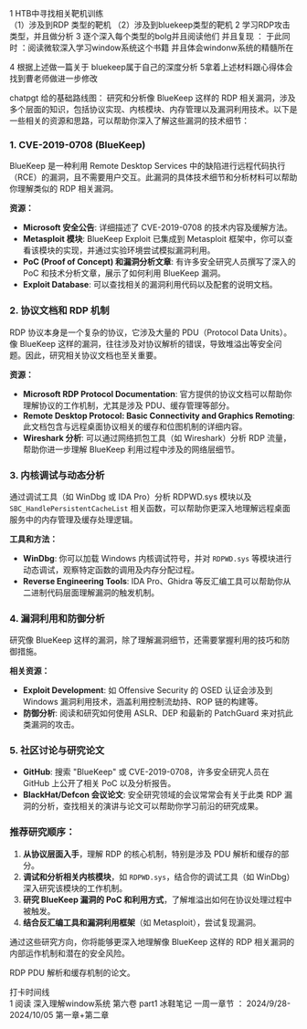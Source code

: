 1 HTB中寻找相关靶机训练  
（1）涉及到RDP 类型的靶机 
（2）涉及到bluekeep类型的靶机 
2 学习RDP攻击类型，并且做分析 
3 逐个深入每个类型的bolg并且阅读他们 
并且复现 ：
于此同时 ：阅读微软深入学习window系统这个书籍 并且体会windonw系统的精髓所在 

4 根据上述做一篇关于 bluekeep属于自己的深度分析
5拿着上述材料跟心得体会找到曹老师做进一步修改 


chatpgt 给的基础路线图：
研究和分析像 BlueKeep 这样的 RDP 相关漏洞，涉及多个层面的知识，包括协议实现、内核模块、内存管理以及漏洞利用技术。以下是一些相关的资源和思路，可以帮助你深入了解这些漏洞的技术细节：

### 1. **CVE-2019-0708 (BlueKeep)**

BlueKeep 是一种利用 Remote Desktop Services 中的缺陷进行远程代码执行（RCE）的漏洞，且不需要用户交互。此漏洞的具体技术细节和分析材料可以帮助你理解类似的 RDP 相关漏洞。

**资源：**

- **Microsoft 安全公告**: 详细描述了 CVE-2019-0708 的技术内容及缓解方法。
- **Metasploit 模块**: BlueKeep Exploit 已集成到 Metasploit 框架中，你可以查看该模块的实现，并通过实验环境尝试模拟漏洞利用。
- **PoC (Proof of Concept) 和漏洞分析文章**: 有许多安全研究人员撰写了深入的 PoC 和技术分析文章，展示了如何利用 BlueKeep 漏洞。
- **Exploit Database**: 可以查找相关的漏洞利用代码以及配套的说明文档。

### 2. **协议文档和 RDP 机制**

RDP 协议本身是一个复杂的协议，它涉及大量的 PDU（Protocol Data Units）。像 BlueKeep 这样的漏洞，往往涉及对协议解析的错误，导致堆溢出等安全问题。因此，研究相关协议文档也至关重要。

**资源：**

- **Microsoft RDP Protocol Documentation**: 官方提供的协议文档可以帮助你理解协议的工作机制，尤其是涉及 PDU、缓存管理等部分。
- **Remote Desktop Protocol: Basic Connectivity and Graphics Remoting**: 此文档包含与远程桌面协议相关的缓存和位图机制的详细内容。
- **Wireshark 分析**: 可以通过网络抓包工具（如 Wireshark）分析 RDP 流量，帮助你进一步理解 BlueKeep 利用过程中涉及的网络层细节。

### 3. **内核调试与动态分析**

通过调试工具（如 WinDbg 或 IDA Pro）分析 RDPWD.sys 模块以及 `SBC_HandlePersistentCacheList` 相关函数，可以帮助你更深入地理解远程桌面服务中的内存管理及缓存处理逻辑。

**工具和方法：**

- **WinDbg**: 你可以加载 Windows 内核调试符号，并对 `RDPWD.sys` 等模块进行动态调试，观察特定函数的调用及内存分配过程。
- **Reverse Engineering Tools**: IDA Pro、Ghidra 等反汇编工具可以帮助你从二进制代码层面理解漏洞的触发机制。

### 4. **漏洞利用和防御分析**

研究像 BlueKeep 这样的漏洞，除了理解漏洞细节，还需要掌握利用的技巧和防御措施。

**相关资源：**

- **Exploit Development**: 如 Offensive Security 的 OSED 认证会涉及到 Windows 漏洞利用技术，涵盖利用控制流劫持、ROP 链的构建等。
- **防御分析**: 阅读和研究如何使用 ASLR、DEP 和最新的 PatchGuard 来对抗此类漏洞的攻击。

### 5. **社区讨论与研究论文**

- **GitHub**: 搜索 "BlueKeep" 或 CVE-2019-0708，许多安全研究人员在 GitHub 上公开了相关 PoC 以及分析报告。
- **BlackHat/Defcon 会议论文**: 安全研究领域的会议常常会有关于此类 RDP 漏洞的分析，查找相关的演讲与论文可以帮助你学习前沿的研究成果。

### 推荐研究顺序：

1. **从协议层面入手**，理解 RDP 的核心机制，特别是涉及 PDU 解析和缓存的部分。
2. **调试和分析相关内核模块**，如 `RDPWD.sys`，结合你的调试工具（如 WinDbg）深入研究该模块的工作机制。
3. **研究 BlueKeep 漏洞的 PoC 和利用方式**，了解堆溢出如何在协议处理过程中被触发。
4. **结合反汇编工具和漏洞利用框架**（如 Metasploit），尝试复现漏洞。

通过这些研究方向，你将能够更深入地理解像 BlueKeep 这样的 RDP 相关漏洞的内部运作机制和潜在的安全风险。


RDP PDU 解析和缓存机制的论文。


打卡时间线  
1 阅读 深入理解window系统 第六卷 part1 冰鞋笔记 
一周一章节  ：
2024/9/28-2024/10/05     第一章+第二章 


